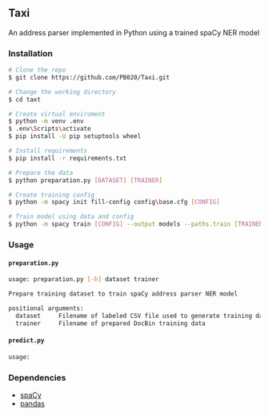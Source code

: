 ## Taxi
An address parser implemented in Python using a trained spaCy NER model

### Installation
```bash
# Clone the repo
$ git clone https://github.com/PB020/Taxi.git

# Change the working directory
$ cd taxt

# Create virtual enviroment
$ python -m venv .env
$ .env\Scripts\activate
$ pip install -U pip setuptools wheel

# Install requirements
$ pip install -r requirements.txt

# Prepare the data
$ python preparation.py [DATASET] [TRAINER]

# Create training config
$ python -m spacy init fill-config config\base.cfg [CONFIG]

# Train model using data and config
$ python -m spacy train [CONFIG] --output models --paths.train [TRAINER] --paths.dev [TRAINER] --training.eval_frequency [FREQUENCY] --training.max_steps [STEPS]
```

### Usage
#### `preparation.py`
```bash
usage: preparation.py [-h] dataset trainer

Prepare training dataset to train spaCy address parser NER model

positional arguments:
  dataset     Filename of labeled CSV file used to generate training data
  trainer     Filename of prepared DocBin training data
```

#### `predict.py`
```bash
usage:
```

### Dependencies
- [spaCy](https://spacy.io)
- [pandas](https://pandas.pydata.org)
